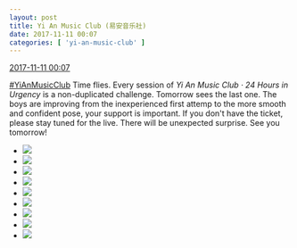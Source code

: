 ```yaml
---
layout: post
title: Yi An Music Club (易安音乐社)
date: 2017-11-11 00:07
categories: [ 'yi-an-music-club' ]
---
```


<div class="weibo-info">
  <a href="https://weibo.com/6094546964/FuuYycgP4">2017-11-11 00:07</a>
</div>

[#YiAnMusicClub](https://weibo.com/p/100808beae2e3e05b17b64f63ebedca39f19b2/super_index) Time flies. Every session of *Yi An Music Club · 24 Hours in Urgency* is a non-duplicated challenge. Tomorrow sees the last one. The boys are improving from the inexperienced first attemp to the more smooth and confident pose, your support is important. If you don't have the ticket, please stay tuned for the live. There will be unexpected surprise. See you tomorrow!

<!-- more -->

<ul class="weibo-pic-list-3">
  <li class="weibo-pic">
    <a href="https://wx2.sinaimg.cn/mw690/006Es64Agy1fldfg3dsv6j33vc2kwe82.jpg"><img src="//wx2.sinaimg.cn/thumb150/006Es64Agy1fldfg3dsv6j33vc2kwe82.jpg" /></a>
  </li>
  <li class="weibo-pic">
    <a href="https://wx3.sinaimg.cn/mw690/006Es64Agy1fldffuo2gcj33vc2kwe82.jpg"><img src="//wx3.sinaimg.cn/thumb150/006Es64Agy1fldffuo2gcj33vc2kwe82.jpg" /></a>
  </li>
  <li class="weibo-pic">
    <a href="https://wx1.sinaimg.cn/mw690/006Es64Agy1fldfg7rj6pj33vc2kwhdu.jpg"><img src="//wx1.sinaimg.cn/thumb150/006Es64Agy1fldfg7rj6pj33vc2kwhdu.jpg" /></a>
  </li>
  <li class="weibo-pic">
    <a href="https://wx1.sinaimg.cn/mw690/006Es64Agy1fldffhjvzij33vc2kwb2a.jpg"><img src="//wx1.sinaimg.cn/thumb150/006Es64Agy1fldffhjvzij33vc2kwb2a.jpg" /></a>
  </li>
  <li class="weibo-pic">
    <a href="https://wx1.sinaimg.cn/mw690/006Es64Agy1fldfgkld7yj33x82job2a.jpg"><img src="//wx1.sinaimg.cn/thumb150/006Es64Agy1fldfgkld7yj33x82job2a.jpg" /></a>
  </li>
  <li class="weibo-pic">
    <a href="https://wx1.sinaimg.cn/mw690/006Es64Agy1fldfhb5yzpj33vc2kw1ky.jpg"><img src="//wx1.sinaimg.cn/thumb150/006Es64Agy1fldfhb5yzpj33vc2kw1ky.jpg" /></a>
  </li>
  <li class="weibo-pic">
    <a href="https://wx3.sinaimg.cn/mw690/006Es64Agy1fldfgsgsrjj33vc2kw1ky.jpg"><img src="//wx3.sinaimg.cn/thumb150/006Es64Agy1fldfgsgsrjj33vc2kw1ky.jpg" /></a>
  </li>
  <li class="weibo-pic">
    <a href="https://wx3.sinaimg.cn/mw690/006Es64Agy1fldffoli18j33vc2kwkjm.jpg"><img src="//wx3.sinaimg.cn/thumb150/006Es64Agy1fldffoli18j33vc2kwkjm.jpg" /></a>
  </li>
  <li class="weibo-pic">
    <a href="https://wx2.sinaimg.cn/mw690/006Es64Agy1fldfgwn7cwj33vc2kvhdt.jpg"><img src="//wx2.sinaimg.cn/thumb150/006Es64Agy1fldfgwn7cwj33vc2kvhdt.jpg" /></a>
  </li>
</ul>
